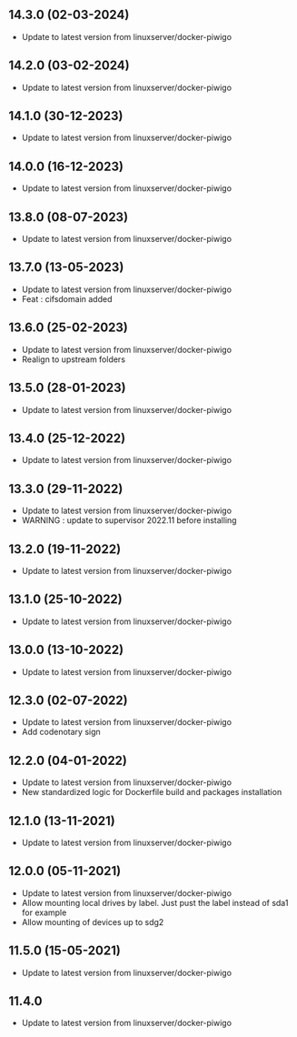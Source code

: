 
## 14.3.0 (02-03-2024)
- Update to latest version from linuxserver/docker-piwigo

## 14.2.0 (03-02-2024)
- Update to latest version from linuxserver/docker-piwigo

## 14.1.0 (30-12-2023)
- Update to latest version from linuxserver/docker-piwigo

## 14.0.0 (16-12-2023)
- Update to latest version from linuxserver/docker-piwigo

## 13.8.0 (08-07-2023)
- Update to latest version from linuxserver/docker-piwigo

## 13.7.0 (13-05-2023)
- Update to latest version from linuxserver/docker-piwigo
- Feat : cifsdomain added

## 13.6.0 (25-02-2023)

- Update to latest version from linuxserver/docker-piwigo
- Realign to upstream folders

## 13.5.0 (28-01-2023)

- Update to latest version from linuxserver/docker-piwigo

## 13.4.0 (25-12-2022)

- Update to latest version from linuxserver/docker-piwigo

## 13.3.0 (29-11-2022)

- Update to latest version from linuxserver/docker-piwigo
- WARNING : update to supervisor 2022.11 before installing

## 13.2.0 (19-11-2022)

- Update to latest version from linuxserver/docker-piwigo

## 13.1.0 (25-10-2022)

- Update to latest version from linuxserver/docker-piwigo

## 13.0.0 (13-10-2022)

- Update to latest version from linuxserver/docker-piwigo

## 12.3.0 (02-07-2022)

- Update to latest version from linuxserver/docker-piwigo
- Add codenotary sign

## 12.2.0 (04-01-2022)

- Update to latest version from linuxserver/docker-piwigo
- New standardized logic for Dockerfile build and packages installation

## 12.1.0 (13-11-2021)

- Update to latest version from linuxserver/docker-piwigo

## 12.0.0 (05-11-2021)

- Update to latest version from linuxserver/docker-piwigo
- Allow mounting local drives by label. Just pust the label instead of sda1 for example
- Allow mounting of devices up to sdg2

## 11.5.0 (15-05-2021)

- Update to latest version from linuxserver/docker-piwigo

## 11.4.0

- Update to latest version from linuxserver/docker-piwigo
